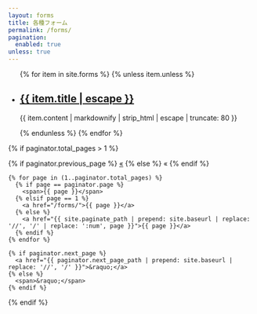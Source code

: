 ```yaml
---
layout: forms
title: 各種フォーム
permalink: /forms/
pagination: 
  enabled: true
unless: true
---
```

<section>
  <ul class="list">
  {% for item in site.forms %}
  {% unless item.unless %}
    <li>
      <h2>
        <a class="link" href="{{ item.url | relative_url }}">{{ item.title | escape }}</a>
      </h2>
      <p class="meta">
        {{ item.content | markdownify | strip_html | escape | truncate: 80 }}
      </p>
    </li>
  {% endunless %}
  {% endfor %}
  </ul>
    
  {% if paginator.total_pages > 1 %}
  <div class="pagination">
    {% if paginator.previous_page %}
      <a href="{{ paginator.previous_page_path | prepend: site.baseurl | replace: '//', '/' }}">&laquo;</a>
    {% else %}
      <span>&laquo;</span>
    {% endif %}
    
    {% for page in (1..paginator.total_pages) %}
      {% if page == paginator.page %}
        <span>{{ page }}</span>
      {% elsif page == 1 %}
        <a href="/forms/">{{ page }}</a>
      {% else %}
        <a href="{{ site.paginate_path | prepend: site.baseurl | replace: '//', '/' | replace: ':num', page }}">{{ page }}</a>
      {% endif %}
    {% endfor %}
      
    {% if paginator.next_page %}
      <a href="{{ paginator.next_page_path | prepend: site.baseurl | replace: '//', '/' }}">&raquo;</a>
    {% else %}
      <span>&raquo;</span>
    {% endif %}
  </div>
  {% endif %}
</section>

